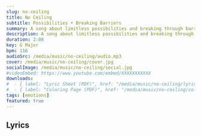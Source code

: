```yaml
---
slug: no-ceiling
title: No Ceiling
subtitle: Possibilities • Breaking Barriers
summary: A song about limitless possibilities and breaking through barriers.
description: A song about limitless possibilities and breaking through barriers.
duration: 2:08
key: G Major
bpm: 116
audioSrc: /media/music/no-ceiling/audio.mp3
cover: /media/music/no-ceiling/cover.jpg
socialImage: /media/music/no-ceiling/social.jpg
#videoEmbed: https://www.youtube.com/embed/XXXXXXXXXXX
downloads:
#  - { label: "Lyric Sheet (PDF)", href: "/media/music/no-ceiling/lyric-sheet.pdf" }
#  - { label: "Coloring Page (PDF)", href: "/media/music/no-ceiling/coloring-page.pdf" }
tags: [emotions]
featured: true
---
```


## Lyrics

